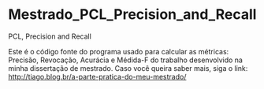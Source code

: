 # Mestrado_PCL_Precision_and_Recall
PCL, Precision and Recall

Este é o código fonte do programa usado para calcular as métricas: Precisão, Revocação, Acurácia e Médida-F 
do trabalho desenvolvido na minha dissertação de mestrado. 
Caso você queira saber mais, siga o link: http://tiago.blog.br/a-parte-pratica-do-meu-mestrado/


